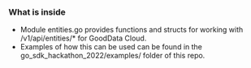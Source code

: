 ### What is inside
* Module entities.go provides functions and structs for working with /v1/api/entities/* for GoodData Cloud.
* Examples of how this can be used can be found in the go_sdk_hackathon_2022/examples/ folder of this repo.